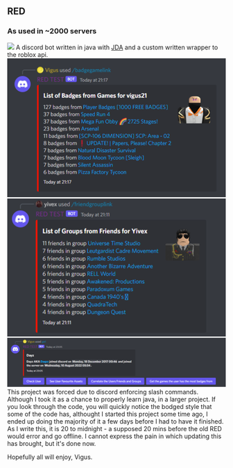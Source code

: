 ## RED
### As used in ~2000 servers
![](https://img.shields.io/discord/950081089278451773)
A discord bot written in java with [JDA](https://github.com/DV8FromTheWorld/JDA) and a custom written wrapper to the roblox api.
![Badge Game Link](/Screenshots/badgeGameLink.png)
![Friends Group Link](/Screenshots/friendsGroupLink.png)
![Get Command](/Screenshots/getCommand.png)
This project was forced due to discord enforcing slash commands. Although I took it as a chance to properly learn java, in a larger project. If you look through the code, you will quickly notice the bodged style that some of the code has, althought I started this project some time ago, I ended up doing the majority of it a few days before I had to have it finished. As I write this, it is 20 to midnight - a supposed 20 mins before the old RED would error and go offline. I cannot express the pain in which updating this has brought, but it's done now. 

Hopefully all will enjoy,
Vigus.
